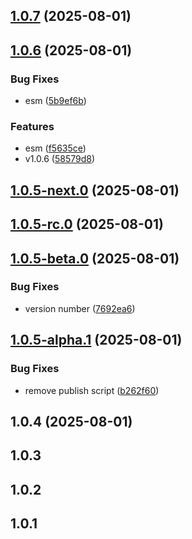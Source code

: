 ## [1.0.7](https://github.com/VfanLee/hello-npm/compare/v1.0.6...v1.0.7) (2025-08-01)



## [1.0.6](https://github.com/VfanLee/hello-npm/compare/v1.0.6-rc.0...v1.0.6) (2025-08-01)


### Bug Fixes

* esm ([5b9ef6b](https://github.com/VfanLee/hello-npm/commit/5b9ef6bd8c98cd5195cfe8c53644a0e0ee4566df))


### Features

* esm ([f5635ce](https://github.com/VfanLee/hello-npm/commit/f5635ceba9bc65f68ead5ed72583c3c692556bf0))
* v1.0.6 ([58579d8](https://github.com/VfanLee/hello-npm/commit/58579d8a61b62e95d3e14067144aaa23ce23a153))



## [1.0.5-next.0](https://github.com/VfanLee/hello-npm/compare/v1.0.5-rc.0...v1.0.5-next.0) (2025-08-01)



## [1.0.5-rc.0](https://github.com/VfanLee/hello-npm/compare/v1.0.5-beta.0...v1.0.5-rc.0) (2025-08-01)



## [1.0.5-beta.0](https://github.com/VfanLee/hello-npm/compare/v1.0.5-alpha.1...v1.0.5-beta.0) (2025-08-01)


### Bug Fixes

* version number ([7692ea6](https://github.com/VfanLee/hello-npm/commit/7692ea624995b7450a0bc4394b3ca3f3fd3929aa))



## [1.0.5-alpha.1](https://github.com/VfanLee/hello-npm/compare/v1.0.4...v1.0.5-alpha.1) (2025-08-01)


### Bug Fixes

* remove publish script ([b262f60](https://github.com/VfanLee/hello-npm/commit/b262f60a9fd3e7841a7c8a928cd02fa1945fb929))



## 1.0.4 (2025-08-01)



## 1.0.3



## 1.0.2



## 1.0.1



